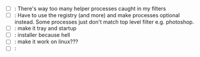 - [ ] : There's way too many helper processes caught in my filters
- [ ] : Have to use the registry (and more) and make processes optional instead. Some processes just don't match top level filter e.g. photoshop.
- [ ] : make it tray and startup
- [ ] : installer because hell
- [ ] : make it work on linux???
- [ ] : 